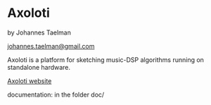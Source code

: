 # Axoloti

by Johannes Taelman

johannes.taelman@gmail.com

Axoloti is a platform for sketching music-DSP algorithms running on standalone hardware.

[Axoloti website](http://www.axoloti.com)

documentation: in the folder doc/

